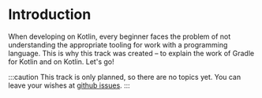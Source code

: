 # Introduction
When developing on Kotlin, every beginner faces the problem of not understanding the appropriate tooling for work
with a programming language. This is why this track was created – to explain the work of Gradle for Kotlin and on
Kotlin. Let's go!

:::caution
This track is only planned, so there are no topics yet. You can leave your wishes at
[github issues](https://github.com/y9vad9/kotlin-course/issues).
:::
